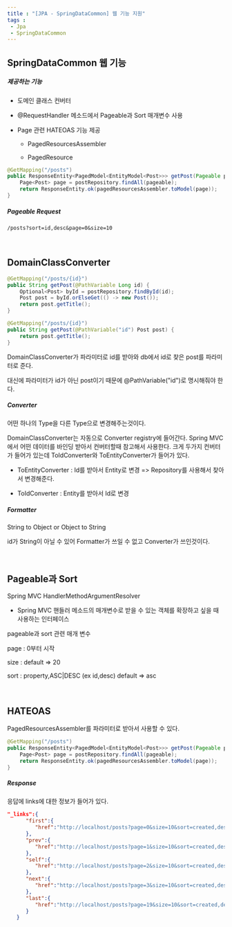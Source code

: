 ```yaml
---
title : "[JPA - SpringDataCommon] 웹 기능 지원"
tags : 
 - Jpa
 - SpringDataCommon
---
```




## SpringDataCommon 웹 기능

##### 제공하는 기능

* 도메인 클래스 컨버터

* @RequestHandler 메소드에서 Pageable과 Sort 매개변수 사용

* Page 관련 HATEOAS 기능 제공

  * PagedResourcesAssembler

  * PagedResource

```java
@GetMapping("/posts")
public ResponseEntity<PagedModel<EntityModel<Post>>> getPost(Pageable pageable, PagedResourcesAssembler pagedResourcesAssembler) {
    Page<Post> page = postRepository.findAll(pageable);
    return ResponseEntity.ok(pagedResourcesAssembler.toModel(page));
}
```



##### Pageable Request

```
/posts?sort=id,desc&page=0&size=10
```

<br/>

## DomainClassConverter

```java
@GetMapping("/posts/{id}")
public String getPost(@PathVariable Long id) {
    Optional<Post> byId = postRepository.findById(id);
    Post post = byId.orElseGet(() -> new Post());
    return post.getTitle();
}

@GetMapping("/posts/{id}")
public String getPost(@PathVariable("id") Post post) {
    return post.getTitle();
}
```

DomainClassConverter가 파라미터로 id를 받아와 db에서 id로 찾은 post를 파라미터로 준다.

대신에 파라미터가 id가 아닌 post이기 때문에 @PathVariable("id")로 명시해줘야 한다.

##### Converter

어떤 하나의 Type을 다른 Type으로 변경해주는것이다.

DomainClassConverter는 자동으로 Converter registry에 들어간다. Spring MVC에서 어떤 데이터를 바인딩 받아서 컨버터할때 참고해서 사용한다. 크게 두가지 컨버터가 들어가 있는데 ToIdConverter와 ToEntityConverter가 들어가 있다.

*	ToEntityConverter : Id를 받아서 Entity로 변경 => Repository를 사용해서 찾아서 변경해준다.

* ToIdConverter : Entity를 받아서 Id로 변경

##### Formatter

String to Object or Object to String

id가 String이 아닐 수 있어 Formatter가 쓰일 수 없고 Converter가 쓰인것이다.

<br/>

## Pageable과 Sort

Spring MVC HandlerMethodArgumentResolver

* Spring MVC 핸들러 메소드의 매개변수로 받을 수 있는 객체를 확장하고 싶을 때 사용하는 인터페이스



pageable과 sort 관련 매개 변수

page : 0부터 시작

size : default => 20

sort : property,ASC|DESC (ex id,desc) default => asc

<br/>

## HATEOAS

PagedResourcesAssembler를 파라미터로 받아서 사용할 수 있다.

```java
@GetMapping("/posts")
public ResponseEntity<PagedModel<EntityModel<Post>>> getPost(Pageable pageable, PagedResourcesAssembler<Post> pagedResourcesAssembler) {
    Page<Post> page = postRepository.findAll(pageable);
    return ResponseEntity.ok(pagedResourcesAssembler.toModel(page));
}
```



##### Response

 응답에 links에 대한 정보가 들어가 있다.

```json
"_links":{  
      "first":{  
         "href":"http://localhost/posts?page=0&size=10&sort=created,desc&sort=title,asc"
      },
      "prev":{  
         "href":"http://localhost/posts?page=1&size=10&sort=created,desc&sort=title,asc"
      },
      "self":{  
         "href":"http://localhost/posts?page=2&size=10&sort=created,desc&sort=title,asc"
      },
      "next":{  
         "href":"http://localhost/posts?page=3&size=10&sort=created,desc&sort=title,asc"
      },
      "last":{  
         "href":"http://localhost/posts?page=19&size=10&sort=created,desc&sort=title,asc"
      }
   }

```

